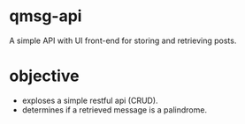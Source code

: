 # qmsg-api
A simple API with UI front-end for storing and retrieving posts.

# objective
- exploses a simple restful api (CRUD).
- determines if a retrieved message is a palindrome.
